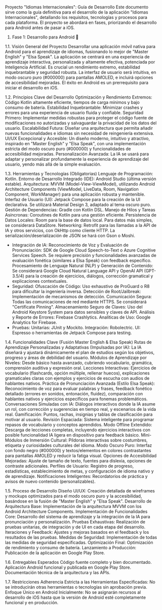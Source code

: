 Proyecto "Idiomas Internacionales": Guía de Desarrollo
Este documento sirve como la guía definitiva para el desarrollo de la aplicación "Idiomas Internacionales", detallando los requisitos, tecnologías y procesos para cada plataforma. El proyecto se abordará en fases, priorizando el desarrollo para Android antes de pasar a iOS.

1. Fase 1: Desarrollo para Android 🤖

1.1. Visión General del Proyecto
Desarrollar una aplicación móvil nativa para Android para el aprendizaje de idiomas, fusionando lo mejor de "Master English" y "Elsa Speak". 
La aplicación se centrará en una experiencia de aprendizaje interactiva, personalizada y altamente efectiva, potenciada por Inteligencia Artificial. 
Es crucial un rendimiento extremo, estabilidad inquebrantable y seguridad robusta. La interfaz de usuario será intuitiva, en modo oscuro puro (#000000) para pantallas AMOLED, e incluirá opciones de accesibilidad mejoradas. 
El éxito en Android es un prerrequisito para iniciar el desarrollo en iOS.

1.2. Principios Clave del Desarrollo
Optimización y Rendimiento Extremos: Código Kotlin altamente eficiente, tiempos de carga mínimos y bajo consumo de batería.
Estabilidad Inquebrantable: Minimizar crashes y errores para una experiencia de usuario fluida y confiable.
Seguridad Primero: Implementar medidas robustas para proteger el código fuente de modificaciones no autorizadas y salvaguardar la privacidad de los datos del usuario.
Escalabilidad Futura: Diseñar una arquitectura que permita añadir nuevas funcionalidades e idiomas sin necesidad de reingeniería extensiva.
UI/UX Excepcional y Accesible: Un diseño moderno, intuitivo y atractivo, inspirado en "Master English" y "Elsa Speak", con una implementación estricta del modo oscuro puro (#000000) y funcionalidades de accesibilidad mejoradas.
Personalización Avanzada: La IA se usará para adaptar y personalizar profundamente la experiencia de aprendizaje del usuario, yendo más allá de la simple evaluación.

1.3. Herramientas y Tecnologías (Obligatorias)
Lenguaje de Programación: Kotlin.
Entorno de Desarrollo Integrado (IDE): Android Studio (última versión estable).
Arquitectura: MVVM (Model-View-ViewModel), utilizando Android Architecture Components (ViewModel, LiveData, Room, Navigation Component, WorkManager) para una aplicación robusta y mantenible.
Interfaz de Usuario (UI): Jetpack Compose para la creación de la UI declarativa. Se utilizará Material Design 3, adaptado al tema oscuro puro.
Gestión de Dependencias: Gradle con Kotlin DSL.
Manejo de Hilos y Tareas Asíncronas: Coroutines de Kotlin para una gestión eficiente.
Persistencia de Datos Locales: Room para la base de datos local. Para datos más simples, se considerará DataStore.
Networking: Retrofit para las llamadas a la API de IA y otros servicios, con OkHttp como cliente HTTP. La serialización/deserialización de JSON se hará con Gson o Moshi.
* Integración de IA:
Reconocimiento de Voz y Evaluación de Pronunciación: SDK de Google Cloud Speech-to-Text o Azure Cognitive Services Speech. Se requiere precisión y funcionalidades avanzadas de evaluación fonética (similares a Elsa Speak) con feedback específico.
Procesamiento de Lenguaje Natural (NLP) y Generación de Contenido: Se considerará Google Cloud Natural Language API y OpenAI API (GPT-3.5/4) para la creación de ejercicios, diálogos, corrección gramatical y explicaciones contextuales.
* Seguridad:
Ofuscación de Código: Uso exhaustivo de ProGuard o R8 para dificultar la ingeniería inversa.
Detección de Root/Jailbreak: Implementación de mecanismos de detección.
Comunicación Segura: Todas las comunicaciones de red mediante HTTPS. Se considerará "Certificate Pinning".
Almacenamiento Seguro de Claves: Uso del Android Keystore System para datos sensibles y claves de API.
Análisis y Reporte de Errores: Firebase Crashlytics.
Analíticas de Uso: Google Analytics for Firebase.
* Pruebas:
Unitarias: JUnit y Mockito.
Integración: Robolectric.
UI: Espresso o herramientas de Jetpack Compose para testing.

1.4. Funcionalidades Clave (Fusión Master English & Elsa Speak)
Rutas de Aprendizaje Personalizadas y Adaptativas (Impulsadas por IA): La IA diseñará y ajustará dinámicamente el plan de estudios según los objetivos, progreso y áreas de debilidad del usuario.
Módulos de Aprendizaje por Niveles: Desde básico hasta avanzado, cubriendo vocabulario, gramática, comprensión auditiva y expresión oral.
Lecciones Interactivas: Ejercicios de vocabulario (flashcards, opción múltiple, rellenar huecos), explicaciones gramaticales claras con ejemplos y ejercicios de escucha con audios de hablantes nativos.
Práctica de Pronunciación Avanzada (Estilo Elsa Speak): Reconocimiento de voz para evaluar palabras y frases, feedback fonético detallado (errores en sonidos, entonación, fluidez), comparación con hablantes nativos y ejercicios específicos para fonemas problemáticos.
Conversaciones Simuladas con IA: Diálogos interactivos donde la IA asume un rol, con corrección y sugerencias en tiempo real, y escenarios de la vida real.
Gamificación: Puntos, rachas, insignias y tablas de clasificación para motivar al usuario.
Revisión Espaciada: Sistema inteligente para programar repasos de vocabulario y conceptos aprendidos.
Modo Offline Extendido: Descarga de lecciones completas, incluyendo ejercicios interactivos con posible funcionalidad IA ligera en dispositivo para feedback básico.
Mini-Módulos de Inmersión Cultural: Píldoras interactivas sobre costumbres, etiqueta y curiosidades culturales del idioma.
Modo Oscuro Puro: Interfaz con fondo negro (#000000) y textos/elementos en colores contrastantes para pantallas AMOLED y reducir la fatiga visual.
Opciones de Accesibilidad Mejoradas: Ajuste de tamaño de texto, fuentes para dislexia, opciones de contraste adicionales.
Perfiles de Usuario: Registro de progreso, estadísticas, establecimiento de metas, y configuración de idioma nativo y de aprendizaje.
Notificaciones Inteligentes: Recordatorios de práctica y avisos de nuevo contenido (personalizables).

1.5. Proceso de Desarrollo
Diseño UI/UX: Creación detallada de wireframes y mockups optimizados para el modo oscuro puro y la accesibilidad, basándose en la fusión de "Master English" y "Elsa Speak".
Desarrollo de Arquitectura Base: Implementación de la arquitectura MVVM con los Android Architecture Components.
Implementación de Funcionalidades Core: Desarrollo del sistema de aprendizaje y la integración de la IA para pronunciación y personalización.
Pruebas Exhaustivas: Realización de pruebas unitarias, de integración y de UI en cada etapa del desarrollo.
Iteraciones y Feedback: Ajustes y mejoras basados en el feedback y los resultados de las pruebas.
Medidas de Seguridad: Implementación de todas las medidas de seguridad especificadas.
Optimización Final: Optimización de rendimiento y consumo de batería.
Lanzamiento a Producción: Publicación de la aplicación en Google Play Store.

1.6. Entregables Esperados
Código fuente completo y bien documentado.
Aplicación Android funcional y publicada en Google Play Store.
Documentación técnica de la arquitectura y las APIs.

1.7. Restricciones
Adherencia Estricta a las Herramientas Especificadas: No se introducirán otras herramientas o tecnologías sin aprobación previa.
Enfoque Único en Android Inicialmente: No se asignarán recursos al desarrollo de iOS hasta que la versión de Android esté completamente funcional y en producción.
